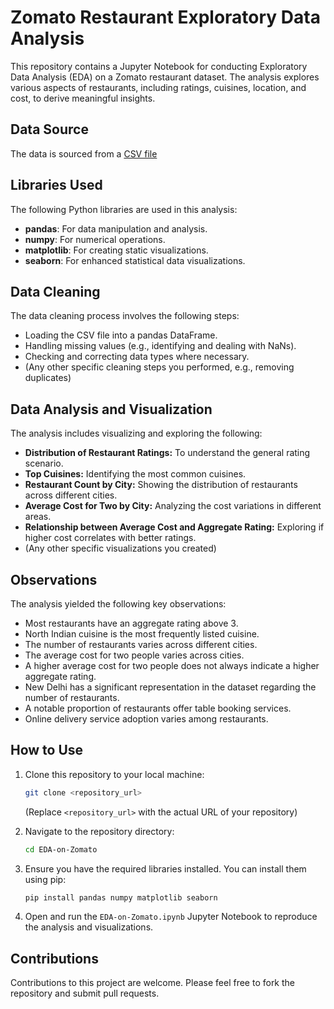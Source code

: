 # Zomato Restaurant Exploratory Data Analysis

This repository contains a Jupyter Notebook for conducting Exploratory Data Analysis (EDA) on a Zomato restaurant dataset. The analysis explores various aspects of restaurants, including ratings, cuisines, location, and cost, to derive meaningful insights.

## Data Source

The data is sourced from a [CSV file](zomato.csv)

## Libraries Used

The following Python libraries are used in this analysis:

* **pandas**: For data manipulation and analysis.
* **numpy**: For numerical operations.
* **matplotlib**: For creating static visualizations.
* **seaborn**: For enhanced statistical data visualizations.

## Data Cleaning

The data cleaning process involves the following steps:

* Loading the CSV file into a pandas DataFrame.
* Handling missing values (e.g., identifying and dealing with NaNs).
* Checking and correcting data types where necessary.
* (Any other specific cleaning steps you performed, e.g., removing duplicates)

## Data Analysis and Visualization

The analysis includes visualizing and exploring the following:

* **Distribution of Restaurant Ratings:** To understand the general rating scenario.
* **Top Cuisines:** Identifying the most common cuisines.
* **Restaurant Count by City:** Showing the distribution of restaurants across different cities.
* **Average Cost for Two by City:** Analyzing the cost variations in different areas.
* **Relationship between Average Cost and Aggregate Rating:** Exploring if higher cost correlates with better ratings.
* (Any other specific visualizations you created)

## Observations

The analysis yielded the following key observations:

* Most restaurants have an aggregate rating above 3.
* North Indian cuisine is the most frequently listed cuisine.
* The number of restaurants varies across different cities.
* The average cost for two people varies across cities.
* A higher average cost for two people does not always indicate a higher aggregate rating.
* New Delhi has a significant representation in the dataset regarding the number of restaurants.
* A notable proportion of restaurants offer table booking services.
* Online delivery service adoption varies among restaurants.

## How to Use

1.  Clone this repository to your local machine:

    ```bash
    git clone <repository_url>
    ```

    (Replace `<repository_url>` with the actual URL of your repository)

2.  Navigate to the repository directory:

    ```bash
    cd EDA-on-Zomato
    ```

3.  Ensure you have the required libraries installed. You can install them using pip:

    ```bash
    pip install pandas numpy matplotlib seaborn
    ```

4.  Open and run the `EDA-on-Zomato.ipynb` Jupyter Notebook to reproduce the analysis and visualizations.

## Contributions

Contributions to this project are welcome. Please feel free to fork the repository and submit pull requests.

